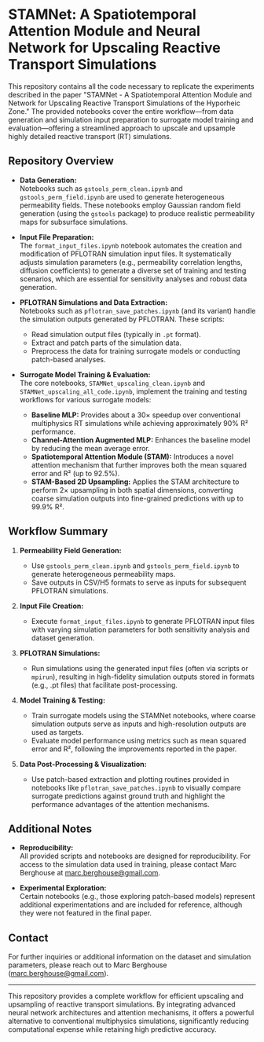 # STAMNet: A Spatiotemporal Attention Module and Neural Network for Upscaling Reactive Transport Simulations

This repository contains all the code necessary to replicate the experiments described in the paper "STAMNet - A Spatiotemporal Attention Module and Network for Upscaling Reactive Transport Simulations of the Hyporheic Zone." The provided notebooks cover the entire workflow—from data generation and simulation input preparation to surrogate model training and evaluation—offering a streamlined approach to upscale and upsample highly detailed reactive transport (RT) simulations.

## Repository Overview

- **Data Generation:**  
  Notebooks such as `gstools_perm_clean.ipynb` and `gstools_perm_field.ipynb` are used to generate heterogeneous permeability fields. These notebooks employ Gaussian random field generation (using the `gstools` package) to produce realistic permeability maps for subsurface simulations.

- **Input File Preparation:**  
  The `format_input_files.ipynb` notebook automates the creation and modification of PFLOTRAN simulation input files. It systematically adjusts simulation parameters (e.g., permeability correlation lengths, diffusion coefficients) to generate a diverse set of training and testing scenarios, which are essential for sensitivity analyses and robust data generation.

- **PFLOTRAN Simulations and Data Extraction:**  
  Notebooks such as `pflotran_save_patches.ipynb` (and its variant) handle the simulation outputs generated by PFLOTRAN. These scripts:
  - Read simulation output files (typically in `.pt` format).
  - Extract and patch parts of the simulation data.
  - Preprocess the data for training surrogate models or conducting patch-based analyses.

- **Surrogate Model Training & Evaluation:**  
  The core notebooks, `STAMNet_upscaling_clean.ipynb` and `STAMNet_upscaling_all_code.ipynb`, implement the training and testing workflows for various surrogate models:
  - **Baseline MLP:** Provides about a 30× speedup over conventional multiphysics RT simulations while achieving approximately 90% R² performance.
  - **Channel-Attention Augmented MLP:** Enhances the baseline model by reducing the mean average error.
  - **Spatiotemporal Attention Module (STAM):** Introduces a novel attention mechanism that further improves both the mean squared error and R² (up to 92.5%).
  - **STAM-Based 2D Upsampling:** Applies the STAM architecture to perform 2× upsampling in both spatial dimensions, converting coarse simulation outputs into fine-grained predictions with up to 99.9% R².

## Workflow Summary

1. **Permeability Field Generation:**  
   - Use `gstools_perm_clean.ipynb` and `gstools_perm_field.ipynb` to generate heterogeneous permeability maps.
   - Save outputs in CSV/H5 formats to serve as inputs for subsequent PFLOTRAN simulations.

2. **Input File Creation:**  
   - Execute `format_input_files.ipynb` to generate PFLOTRAN input files with varying simulation parameters for both sensitivity analysis and dataset generation.

3. **PFLOTRAN Simulations:**  
   - Run simulations using the generated input files (often via scripts or `mpirun`), resulting in high-fidelity simulation outputs stored in formats (e.g., .pt files) that facilitate post-processing.

4. **Model Training & Testing:**  
   - Train surrogate models using the STAMNet notebooks, where coarse simulation outputs serve as inputs and high-resolution outputs are used as targets.
   - Evaluate model performance using metrics such as mean squared error and R², following the improvements reported in the paper.

5. **Data Post-Processing & Visualization:**  
   - Use patch-based extraction and plotting routines provided in notebooks like `pflotran_save_patches.ipynb` to visually compare surrogate predictions against ground truth and highlight the performance advantages of the attention mechanisms.

## Additional Notes

- **Reproducibility:**  
  All provided scripts and notebooks are designed for reproducibility. For access to the simulation data used in training, please contact Marc Berghouse at marc.berghouse@gmail.com.

- **Experimental Exploration:**  
  Certain notebooks (e.g., those exploring patch-based models) represent additional experimentations and are included for reference, although they were not featured in the final paper.

## Contact

For further inquiries or additional information on the dataset and simulation parameters, please reach out to Marc Berghouse (marc.berghouse@gmail.com).

---

This repository provides a complete workflow for efficient upscaling and upsampling of reactive transport simulations. By integrating advanced neural network architectures and attention mechanisms, it offers a powerful alternative to conventional multiphysics simulations, significantly reducing computational expense while retaining high predictive accuracy.